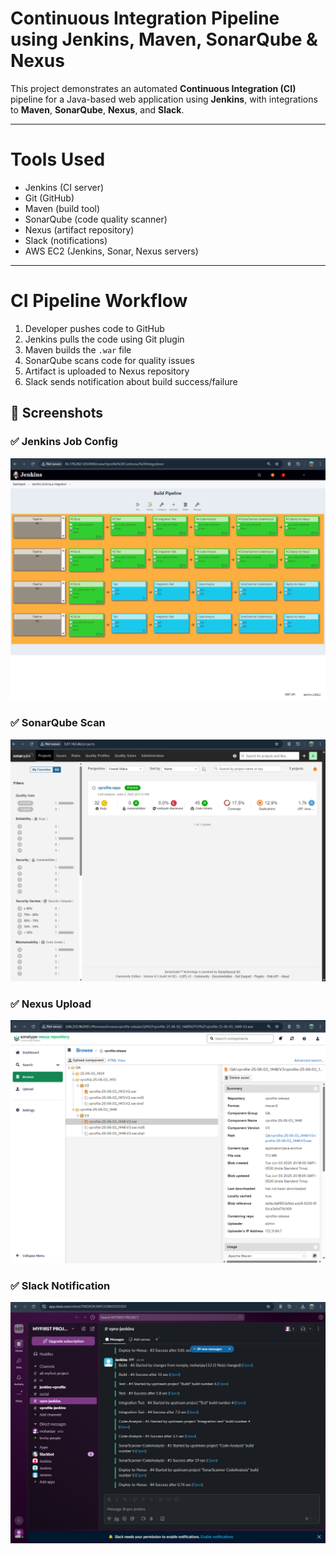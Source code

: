 # Continuous Integration Pipeline using Jenkins, Maven, SonarQube & Nexus

This project demonstrates an automated **Continuous Integration (CI)** pipeline for a Java-based web application using **Jenkins**, with integrations to **Maven**, **SonarQube**, **Nexus**, and **Slack**.

---

# Tools Used

- Jenkins (CI server)
- Git (GitHub)
- Maven (build tool)
- SonarQube (code quality scanner)
- Nexus (artifact repository)
- Slack (notifications)
- AWS EC2 (Jenkins, Sonar, Nexus servers)

---

# CI Pipeline Workflow

1. Developer pushes code to GitHub  
2. Jenkins pulls the code using Git plugin  
3. Maven builds the `.war` file  
4. SonarQube scans code for quality issues  
5. Artifact is uploaded to Nexus repository  
6. Slack sends notification about build success/failure

## 📸 Screenshots

### ✅ Jenkins Job Config
![Jenkins Build](Screenshots/jenkins-build.png)


### ✅ SonarQube Scan
![Sonar Qube](Screenshots/Sonarqube.png)

### ✅ Nexus Upload
![Nexus](Screenshots/nexus-repo.png)

### ✅ Slack Notification
![Slack](Screenshots/slack-message.png)







